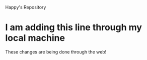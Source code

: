 Happy's Repository

I am adding this line through my local machine
=======
These changes are being done through the web!

